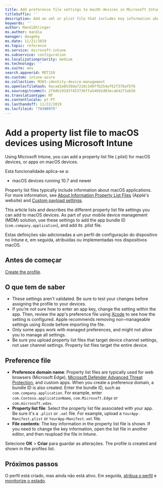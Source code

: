 ```yaml
---
title: Add preference file settings to macOS devices in Microsoft Intune - Azure | Microsoft Docs
titleSuffix: ''
description: Add an xml or plist file that includes key information about your app. Use a preference file device configuration profile to change key information in the property list file, and assign it to your macOS devices.
keywords: ''
author: MandiOhlinger
ms.author: mandia
manager: dougeby
ms.date: 11/21/2019
ms.topic: reference
ms.service: microsoft-intune
ms.subservice: configuration
ms.localizationpriority: medium
ms.technology: ''
ms.suite: ems
search.appverid: MET150
ms.custom: intune-azure
ms.collection: M365-identity-device-management
ms.openlocfilehash: 9acad2e8539da7210c349ffb254af62f370af5f6
ms.sourcegitcommit: 2fddb293d37453736ffa54692d03eca642f3ab58
ms.translationtype: MT
ms.contentlocale: pt-PT
ms.lasthandoff: 11/22/2019
ms.locfileid: "74390975"
---
```

# <a name="add-a-property-list-file-to-macos-devices-using-microsoft-intune"></a>Add a property list file to macOS devices using Microsoft Intune

Using Microsoft Intune, you can add a property list file (.plist) for macOS devices, or apps on macOS devices.

Esta funcionalidade aplica-se a:

- macOS devices running 10.7 and newer

Property list files typically include information about macOS applications. For more information, see [About Information Property List Files](https://developer.apple.com/library/archive/documentation/General/Reference/InfoPlistKeyReference/Articles/AboutInformationPropertyListFiles.html) (Apple's website) and [Custom payload settings](https://support.apple.com/guide/mdm/custom-mdm9abbdbe7/1/web/1).

This article lists and describes the different property list file settings you can add to macOS devices. As part of your mobile device management (MDM) solution, use these settings to add the app bundle ID (`com.company.application`), and add its .plist file.

Estas definições são adicionadas a um perfil de configuração do dispositivo no Intune e, em seguida, atribuídas ou implementadas nos dispositivos macOS.

## <a name="before-you-begin"></a>Antes de começar

[Create the profile](device-profile-create.md).

## <a name="what-you-need-to-know"></a>O que tem de saber

- These settings aren't validated. Be sure to test your changes before assigning the profile to your devices.
- If you’re not sure how to enter an app key, change the setting within the app. Then, review the app's preference file using [Xcode](https://developer.apple.com/xcode/) to see how the setting is configured. Apple recommends removing non-manageable settings using Xcode before importing the file.
- Only some apps work with managed preferences, and might not allow you to manage all settings.
- Be sure you upload property list files that target device channel settings, not user channel settings. Property list files target the entire device.

## <a name="preference-file"></a>Preference file

- **Preference domain name**: Property list files are typically used for web browsers (Microsoft Edge), [Microsoft Defender Advanced Threat Protection](https://docs.microsoft.com/windows/security/threat-protection/microsoft-defender-atp/microsoft-defender-atp-mac), and custom apps. When you create a preference domain, a bundle ID is also created. Enter the bundle ID, such as `com.company.application`. For example, enter `com.Contoso.applicationName`, `com.Microsoft.Edge` or `com.microsoft.wdav`.
- **Property list file**: Select the property list file associated with your app. Be sure it's a `.plist` or `.xml` file. For example, upload a `YourApp-Manifest.plist` or `YourApp-Manifest.xml` file.
- **File contents**: The key information in the property list file is shown. If you need to change the key information, open the list file in another editor, and then reupload the file in Intune.

Selecione **OK** > **Criar** para guardar as alterações. The profile is created and shown in the profiles list.

## <a name="next-steps"></a>Próximos passos

O perfil está criado, mas ainda não está ativo. Em seguida, [atribua o perfil](device-profile-assign.md) e [monitorize o estado](device-profile-monitor.md).

